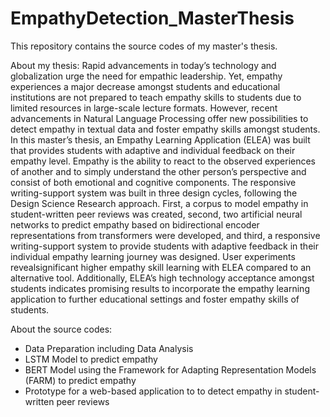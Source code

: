 # EmpathyDetection_MasterThesis

This repository contains the source codes of my master's thesis. 

About my thesis: 
Rapid advancements in today’s technology and globalization urge the need for empathic leadership. Yet, empathy experiences a major decrease amongst students and educational institutions are not prepared to teach empathy skills to students due to limited resources in large-scale lecture formats. However, recent advancements in Natural Language Processing offer new possibilities to detect empathy in textual data and foster empathy skills amongst students. In this master’s thesis, an Empathy Learning Application (ELEA) was built that provides students with adaptive and individual feedback on their empathy level. Empathy is the ability to react to the observed experiences of another and to simply understand the other person’s perspective and consist of both emotional and cognitive components. The responsive writing-support system was built in three design cycles, following the Design Science Research approach. First, a corpus to model empathy in student-written peer reviews was created, second, two artificial neural networks to predict empathy based on bidirectional encoder representations from transformers were developed, and third, a responsive writing-support system to provide students with adaptive feedback in their individual empathy learning journey was designed. User experiments revealsignificant higher empathy skill learning with ELEA compared to an alternative tool. Additionally, ELEA’s high technology acceptance amongst students indicates promising results to incorporate the empathy learning application to further educational settings and foster empathy skills of students.

About the source codes: 
- Data Preparation including Data Analysis
- LSTM Model to predict empathy
- BERT Model using the Framework for Adapting Representation Models (FARM) to predict empathy
- Prototype for a web-based application to to detect empathy in student-written peer reviews
